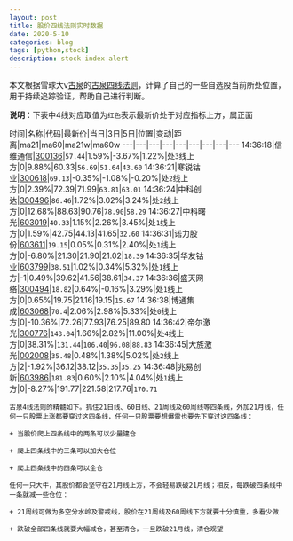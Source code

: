 ```yaml
---
layout: post
title: 股价四线法则实时数据
date: 2020-5-10
categories: blog
tags: [python,stock]
description: stock index alert
---
```



本文根据雪球大v[古泉](https://xueqiu.com/u/7148646888)的[古泉四线法则](https://xueqiu.com/7148646888/130498192)，计算了自己的一些自选股当前所处位置，用于持续追踪验证，帮助自己进行判断。

**说明**：下表中4线对应取值为`红色`表示最新价处于对应指标上方，属正面

时间|名称|代码|最新价|当日|3日|5日|位置|变动|距离|ma21|ma60|ma21w|ma60w
---|---|---|---|---|---|---|---|---
14:36:18|信维通信|[300136](https://xueqiu.com/S/SZ300136)|`57.44`|1.59%|-3.67%|1.22%|处`3`线上方|0|9.88%|60.33|`56.69`|`51.64`|`43.60`
14:36:21|寒锐钴业|[300618](https://xueqiu.com/S/SZ300618)|`69.13`|-0.35%|-1.08%|-0.20%|处`2`线上方|0|2.39%|72.39|71.99|`63.81`|`63.01`
14:36:24|中科创达|[300496](https://xueqiu.com/S/SZ300496)|`86.46`|1.72%|3.02%|3.24%|处`2`线上方|0|12.68%|88.63|90.76|`78.90`|`58.29`
14:36:27|中科曙光|[603019](https://xueqiu.com/S/SH603019)|`40.33`|1.15%|2.26%|3.45%|处`1`线上方|0|1.59%|42.75|44.13|41.65|`32.60`
14:36:31|诺力股份|[603611](https://xueqiu.com/S/SH603611)|`19.15`|0.05%|0.31%|2.40%|处`1`线上方|0|-6.80%|21.30|21.90|21.02|`18.39`
14:36:35|华友钴业|[603799](https://xueqiu.com/S/SH603799)|`38.51`|1.02%|0.34%|5.32%|处`1`线上方|-1|0.49%|39.62|41.56|38.61|`34.37`
14:36:36|盛天网络|[300494](https://xueqiu.com/S/SZ300494)|`18.82`|0.64%|-0.16%|3.29%|处`1`线上方|0|0.65%|19.75|21.16|19.15|`15.67`
14:36:38|博通集成|[603068](https://xueqiu.com/S/SH603068)|`70.4`|2.06%|2.98%|5.33%|处`0`线上方|0|-10.36%|72.26|77.93|76.25|89.80
14:36:42|帝尔激光|[300776](https://xueqiu.com/S/SZ300776)|`143.04`|1.66%|2.82%|11.00%|处`4`线上方|0|38.31%|`131.44`|`106.40`|`96.08`|`88.83`
14:36:45|大族激光|[002008](https://xueqiu.com/S/SZ002008)|`35.48`|0.48%|1.38%|5.02%|处`2`线上方|2|-1.92%|36.12|38.12|`35.35`|`35.25`
14:36:48|兆易创新|[603986](https://xueqiu.com/S/SH603986)|`181.83`|0.60%|2.10%|4.04%|处`1`线上方|0|-8.27%|191.77|221.58|217.76|`170.71`

```
古泉4线法则的精髓如下。抓住21日线、60日线、21周线及60周线等四条线，外加21月线，任何一只股票上涨都要穿过这四条线，任何一只股票要想爆雷也要先下穿过这四条线：

+ 当股价爬上四条线中的两条可以少量建仓

+ 爬上四条线中的三条可以加大仓位

+ 爬上四条线中的四条可以全仓

任何一只大牛，其股价都会坚守在21月线上方，不会轻易跌破21月线；相反，每跌破四条线中一条就减一些仓位：

+ 21周线可做为多空分水岭及警戒线，股价在21周线及60周线下方就要十分慎重，多看少做

+ 跌破全部四条线就要大幅减仓，甚至清仓，一旦跌破21月线，清仓观望
```